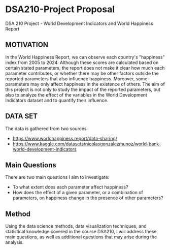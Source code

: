 # DSA210-Project Proposal
DSA 210 Project - World Development Indicators and World Happiness Report

## MOTIVATION
In the World Happiness Report, we can observe each country's "happiness" index from 2005 to 2024. Although these scores are calculated based on certain stated parameters, the report does not make it clear how much each parameter contributes, or whether there may be other factors outside the reported parameters that also influence happiness. Moreover, some parameters may only affect happiness in the existence of others. The aim of this project is not only to study the impact of the reported parameters, but also to analyze the effect of the variables in the World Development Indicators dataset and to quantify their influence.

## DATA SET
The data is gathered from two sources 
* https://www.worldhappiness.report/data-sharing/
* https://www.kaggle.com/datasets/nicolasgonzalezmunoz/world-bank-world-development-indicators

## Main Questions
There are two main questions I aim to investigate:

* To what extent does each parameter affect happiness?
* How does the effect of a given parameter, or a combination of parameters, on happiness change in the presence of other parameters?

## Method
Using the data science methods, data visualization techniques, and statistical knowledge covered in the course DSA210, I will address these main questions, as well as additional questions that may arise during the analysis.
